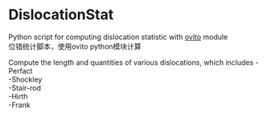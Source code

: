 # DislocationStat
Python script for computing dislocation statistic with [ovito](https://www.ovito.org/) module  
位错统计脚本，使用ovito python模块计算  

Compute the length and quantities of various dislocations, which includes
-Perfact  
-Shockley  
-Stair-rod  
-Hirth  
-Frank  

